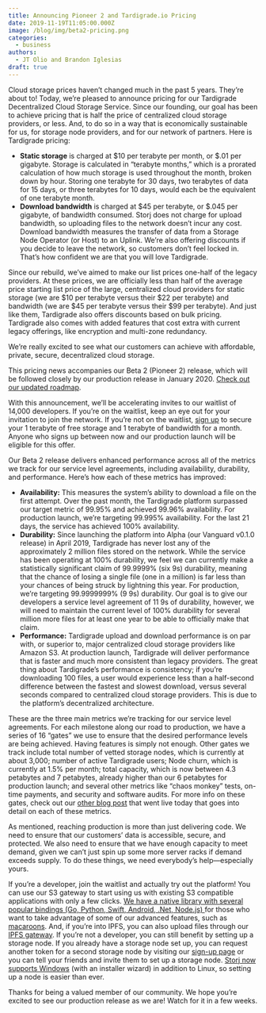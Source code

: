 ```yaml
---
title: Announcing Pioneer 2 and Tardigrade.io Pricing
date: 2019-11-19T11:05:00.000Z
image: /blog/img/beta2-pricing.png
categories:
  - business
authors:
  - JT Olio and Brandon Iglesias
draft: true
---
```

Cloud storage prices haven’t changed much in the past 5 years. They’re about to! Today, we’re pleased to announce pricing for our Tardigrade Decentralized Cloud Storage Service. Since our founding, our goal has been to achieve pricing that is half the price of centralized cloud storage providers, or less. And, to do so in a way that is economically sustainable for us, for storage node providers, and for our network of partners. Here is Tardigrade pricing: 

* **Static storage** is charged at $10 per terabyte per month, or $.01 per gigabyte. Storage is calculated in “terabyte months,” which is a prorated calculation of how much storage is used throughout the month, broken down by hour. Storing one terabyte for 30 days, two terabytes of data for 15 days, or three terabytes for 10 days, would each be the equivalent of one terabyte month. 
* **Download bandwidth** is charged at $45 per terabyte, or $.045 per gigabyte, of bandwidth consumed. Storj does not charge for upload bandwidth, so uploading files to the network doesn’t incur any cost. Download bandwidth measures the transfer of data from a Storage Node Operator (or Host) to an Uplink. We’re also offering discounts if you decide to leave the network, so customers don’t feel locked in. That’s how confident we are that you will love Tardigrade.  

Since our rebuild, we’ve aimed to make our list prices one-half of the legacy providers. At these prices, we are officially less than half of the average price starting list price of the large, centralized cloud providers for static storage (we are $10 per terabyte versus their $22 per terabyte) and bandwidth (we are $45 per terabyte versus their $99 per terabyte). And just like them, Tardigrade also offers discounts based on bulk pricing. Tardigrade also comes with added features that cost extra with current legacy offerings, like encryption and multi-zone redundancy.

We’re really excited to see what our customers can achieve with affordable, private, secure, decentralized cloud storage.

This pricing news accompanies our Beta 2 (Pioneer 2) release, which will be followed closely by our production release in January 2020. [Check out our updated roadmap](https://storjlabs.aha.io/published/01ee405b4bd8d14208c5256d70d73a38?page=1). 

With this announcement, we’ll be accelerating invites to our waitlist of 14,000 developers. If you’re on the waitlist, keep an eye out for your invitation to join the network. If you’re not on the waitlist, [sign up](https://tardigrade.io/waitlist/) to secure your 1 terabyte of free storage and 1 terabyte of bandwidth for a month. Anyone who signs up between now and our production launch will be eligible for this offer. 

Our Beta 2 release delivers enhanced performance across all of the metrics we track for our service level agreements, including availability, durability, and performance. Here’s how each of these metrics has improved: 

* **Availability:** This measures the system’s ability to download a file on the first attempt. Over the past month, the Tardigrade platform surpassed our target metric of 99.95% and achieved 99.96% availability. For production launch, we’re targeting 99.995% availability. For the last 21 days, the service has achieved 100% availability. 
* **Durability:** Since launching the platform into Alpha (our Vanguard v0.1.0 release) in April 2019, Tardigrade has never lost any of the approximately 2 million files stored on the network. While the service has been operating at 100% durability, we feel we can currently make a statistically significant claim of 99.9999% (six 9s) durability, meaning that the chance of losing a single file (one in a million) is far less than your chances of being struck by lightning this year. For production, we’re targeting 99.9999999% (9 9s) durability. Our goal is to give our developers a service level agreement of 11 9s of durability, however, we will need to maintain the current level of 100% durability for several million more files for at least one year to be able to officially make that claim.  
* **Performance:** Tardigrade upload and download performance is on par with, or superior to, major centralized cloud storage providers like Amazon S3. At production launch, Tardigrade will deliver performance that is faster and much more consistent than legacy providers. The great thing about Tardigrade’s performance is consistency; if you’re downloading 100 files, a user would experience less than a half-second difference between the fastest and slowest download, versus several seconds compared to centralized cloud storage providers. This is due to the platform’s decentralized architecture.  

These are the three main metrics we’re tracking for our service level agreements. For each milestone along our road to production, we have a series of 16 “gates” we use to ensure that the desired performance levels are being achieved. Having features is simply not enough. Other gates we track include total number of vetted storage nodes, which is currently at about 3,000; number of active Tardigrade users; Node churn, which is currently at 1.5% per month; total capacity, which is now between 4.3 petabytes and 7 petabytes, already higher than our 6 petabytes for production launch; and several other metrics like “chaos monkey” tests, on-time payments, and security and software audits. For more info on these gates, check out our [other blog post](https://storj.io/blog/2019/11/measuring-production-readiness-using-qualification-gates) that went live today that goes into detail on each of these metrics. 

As mentioned, reaching production is more than just delivering code. We need to ensure that our customers’ data is accessible, secure, and protected. We also need to ensure that we have enough capacity to meet demand, given we can’t just spin up some more server racks if demand exceeds supply. To do these things, we need everybody’s help—especially yours. 

If you’re a developer, join the waitlist and actually try out the platform! You can use our S3 gateway to start using us with existing S3 compatible applications with only a few clicks. [We have a native library with several popular bindings (Go, Python, Swift, Android, .Net, Node.js) ](https://documentation.tardigrade.io/api-reference/libraries)for those who want to take advantage of some of our advanced features, such as [macaroons](https://storj.io/blog/2019/05/flexible-file-sharing-with-macaroons/). And, if you’re into IPFS, you can also upload files through our [IPFS gateway](https://storjipfs.com/). If you’re not a developer, you can still benefit by setting up a storage node. If you already have a storage node set up, you can request another token for a second storage node by visiting our [sign-up page](https://storj.io/sign-up-node-operator/) or you can tell your friends and invite them to set up a storage node. [Storj now supports Windows](https://storj.io/blog/2019/10/storage-nodes-are-now-supported-on-windows-home/) (with an installer wizard) in addition to Linux, so setting up a node is easier than ever.  

Thanks for being a valued member of our community. We hope you’re excited to see our production release as we are! Watch for it in a few weeks.
